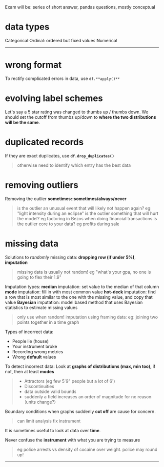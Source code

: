 Exam will be: series of short answer, pandas questions, mostly conceptual

# data types 

Categorical
Ordinal: ordered but fixed values
Numerical 

***

# wrong format

To rectify complicated errors in data, use `df.**apply()**`

# evolving label schemes

Let's say a 5 star rating was changed to thumbs up / thumbs down. We should set the cutoff from thumbs up/down to **where the two distributions will be the same**.


# duplicated records 

If they are exact duplicates, use **`df.drop_duplicates()`**
> otherwise need to identify which entry has the best data

# removing outliers

Removing the outlier **sometimes::sometimes/always/never** 
> is the outlier an unusual event that will likely not happen again? eg "light intensity during an eclipse"
> is the outlier something that will hurt the model? eg factoring in Bezos when doing financial transactions
> is the outlier core to your data? eg profits during sale

# missing data

Solutions to *randomly* missing data: **dropping row (if under 5%)**, **imputation**
> missing data is usually not random! eg "what's your gpa, no one is going to flex their 1.9"

Imputation types:
**median** imputation: set value to the median of that column
**mode** imputation: fill in with most common value
**hot-deck** imputation: find a row that is most similar to the one with the missing value, and copy that value
**Bayesian** imputation: model based method that uses Bayesian statistics to estimate missing values
> only use when random!
> imputation using framing data: eg: joining two points together in a time graph

Types of incorrect data:
- People lie (house)
- Your instrument broke
- Recording wrong metrics
- Wrong **default** values

To detect incorrect data:
Look at **graphs of distributions (max, min too)**, if not, then at least **modes** 
> - Attractors (eg few 5'9" people but a lot of 6')
> - Discontinuities 
> - data outside valid bounds 
> - suddenly a field increases an order of magnitude for no reason (units change?)

Boundary conditions when graphs suddenly **cut off** are cause for concern.
> can limit analysis
> fix instrument

It is sometimes useful to look at data over **time**. 

Never confuse the **instrument** with what you are trying to measure
> eg police arrests vs density of cocaine over weight. police may round up!



***

